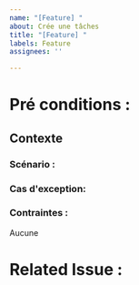 ```yaml
---
name: "[Feature] "
about: Crée une tâches
title: "[Feature] "
labels: Feature
assignees: ''

---
```


# Pré conditions :

## Contexte


### Scénario : 


### Cas d'exception:


### Contraintes : 
Aucune

# Related Issue :
